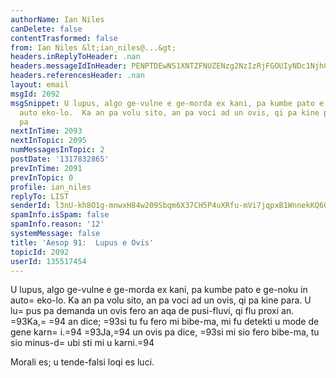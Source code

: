 ```yaml
---
authorName: Ian Niles
canDelete: false
contentTrasformed: false
from: Ian Niles &lt;ian_niles@...&gt;
headers.inReplyToHeader: .nan
headers.messageIdInHeader: PENPTDEwNS1XNTZFNUZENzg2NzIzRjFGOUIyNDc1NjhCRjgwQHBoeC5nYmw+
headers.referencesHeader: .nan
layout: email
msgId: 2092
msgSnippet: U lupus, algo ge-vulne e ge-morda ex kani, pa kumbe pato e ge-noku in
  auto eko-lo.  Ka an pa volu sito, an pa voci ad un ovis, qi pa kine para.  U lupus
  pa
nextInTime: 2093
nextInTopic: 2095
numMessagesInTopic: 2
postDate: '1317832865'
prevInTime: 2091
prevInTopic: 0
profile: ian_niles
replyTo: LIST
senderId: l3nU-kh8O1g-mnwxH84w209Sbqm6X37CH5P4uXRfu-mVi7jqpxB1WnnekKQ6OteIo15jtWwieFiKXj1vAaP0duEeczXa4x8X
spamInfo.isSpam: false
spamInfo.reason: '12'
systemMessage: false
title: 'Aesop 91:  Lupus e Ovis'
topicId: 2092
userId: 135517454
---
```



U lupus, algo ge-vulne e ge-morda ex kani, pa kumbe pato e ge-noku in auto=
 eko-lo.  Ka an pa volu sito, an pa voci ad un ovis, qi pa kine para.  U lu=
pus pa demanda un ovis fero an aqa de pusi-fluvi, qi flu proxi an.  =93Ka,=
=94 an dice; =93si tu fu fero mi bibe-ma, mi fu detekti u mode de gene karn=
i.=94  =93Ja,=94 un ovis pa dice, =93si mi sio fero bibe-ma, tu sio minus-d=
ubi sti mi u karni.=94

Morali es; u tende-falsi loqi es luci. 		 	   		  

